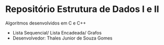 # Repositório Estrutura de Dados I e II
 Algoritmos desenvolvidos em C e C++
 - Lista Sequencial/ Lista Encadeada/ Grafos
 - Desenvolvedor: Thales Junior de Souza Gomes
